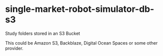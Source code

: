 # single-market-robot-simulator-db-s3


Study folders stored in an S3 Bucket

This could be Amazon S3, Backblaze, Digital Ocean Spaces or some other provider.


